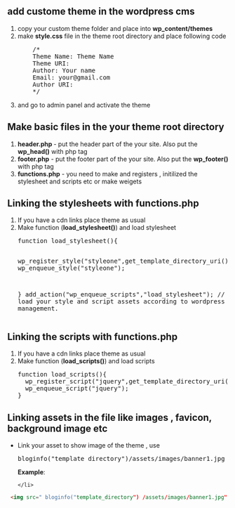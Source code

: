 ## add custome theme in the wordpress cms 
<ol>
<li> copy your custom theme folder and place into <b> wp_content/themes </b> </li>
    <li> make <b>style.css</b>  file in the theme root directory and place following code <br>
<pre>
    /*
    Theme Name: Theme Name
    Theme URI: 
    Author: Your name
    Email: your@gmail.com
    Author URI: 
    */
</pre>
</li>
    <li>and go to admin panel and activate the theme</li>
</ol>

## Make basic files in the your theme root directory
   <ol>
       <li> <b>header.php </b> - put the header part of the your site. Also put the <b> wp_head()</b> with php tag </li>
        <li> <b>footer.php</b>  - put the footer part of the your site. Also put the <b> wp_footer()</b> with php tag  </li>
        <li> <b>functions.php</b> - you need to make and registers , initilized the stylesheet and scripts etc or make weigets</li>
  </ol>
  
## Linking the stylesheets with functions.php
<ol>
   <li> If you have a cdn links place theme as usual</li>
  <li>Make function (<b>load_stylesheet()</b>) and load stylesheet <br>
<pre>
function load_stylesheet(){

  wp_register_style("styleone",get_template_directory_uri()."/assets/style-one.css",array(),"1","all");
  wp_enqueue_style("styleone");

}
add_action("wp_enqueue_scripts","load_stylesheet"); 
// it helps load your style and script assets according to wordpress asset management.
</pre>
  </li>
</ol>

## Linking the scripts with functions.php

<ol>
  <li> If you have a cdn links place theme as usual</li>
  <li>Make function (<b>load_scripts()</b>) and load scripts <br>
<pre>
function load_scripts(){
  wp_register_script("jquery",get_template_directory_uri()."/assets/js/jquery-3.2.1.min.js",array(),"1","all");
  wp_enqueue_script("jquery");
}
</pre>
  </li>
</ol>


  
## Linking assets in the file like images , favicon, background image etc 
<ul>
    <li> Link your asset to show image of the theme , use <br>
<pre>
bloginfo("template_directory")/assets/images/banner1.jpg
</pre>
        <b>Example</b>:  
       
    </li>
</ul>

 ```html
  <img src=" bloginfo("template_directory") /assets/images/banner1.jpg" alt=""/> 
 ```


